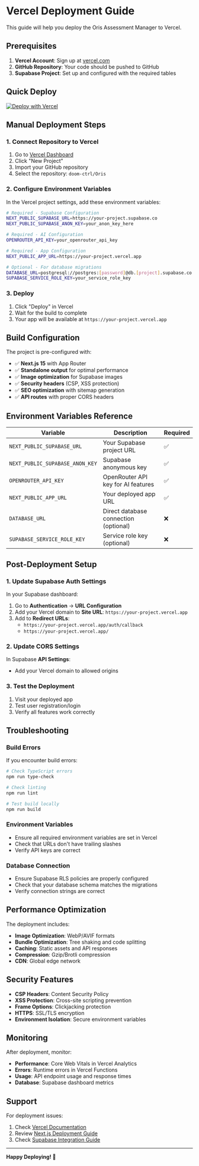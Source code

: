 # Vercel Deployment Guide

This guide will help you deploy the Oris Assessment Manager to Vercel.

## Prerequisites

1. **Vercel Account**: Sign up at [vercel.com](https://vercel.com)
2. **GitHub Repository**: Your code should be pushed to GitHub
3. **Supabase Project**: Set up and configured with the required tables

## Quick Deploy

[![Deploy with Vercel](https://vercel.com/button)](https://vercel.com/new/clone?repository-url=https://github.com/doom-ctrl/Oris.git)

## Manual Deployment Steps

### 1. Connect Repository to Vercel

1. Go to [Vercel Dashboard](https://vercel.com/dashboard)
2. Click "New Project"
3. Import your GitHub repository
4. Select the repository: `doom-ctrl/Oris`

### 2. Configure Environment Variables

In the Vercel project settings, add these environment variables:

```bash
# Required - Supabase Configuration
NEXT_PUBLIC_SUPABASE_URL=https://your-project.supabase.co
NEXT_PUBLIC_SUPABASE_ANON_KEY=your_anon_key_here

# Required - AI Configuration
OPENROUTER_API_KEY=your_openrouter_api_key

# Required - App Configuration
NEXT_PUBLIC_APP_URL=https://your-project.vercel.app

# Optional - For database migrations
DATABASE_URL=postgresql://postgres:[password]@db.[project].supabase.co:5432/postgres
SUPABASE_SERVICE_ROLE_KEY=your_service_role_key
```

### 3. Deploy

1. Click "Deploy" in Vercel
2. Wait for the build to complete
3. Your app will be available at `https://your-project.vercel.app`

## Build Configuration

The project is pre-configured with:

- ✅ **Next.js 15** with App Router
- ✅ **Standalone output** for optimal performance
- ✅ **Image optimization** for Supabase images
- ✅ **Security headers** (CSP, XSS protection)
- ✅ **SEO optimization** with sitemap generation
- ✅ **API routes** with proper CORS headers

## Environment Variables Reference

| Variable | Description | Required |
|----------|-------------|----------|
| `NEXT_PUBLIC_SUPABASE_URL` | Your Supabase project URL | ✅ |
| `NEXT_PUBLIC_SUPABASE_ANON_KEY` | Supabase anonymous key | ✅ |
| `OPENROUTER_API_KEY` | OpenRouter API key for AI features | ✅ |
| `NEXT_PUBLIC_APP_URL` | Your deployed app URL | ✅ |
| `DATABASE_URL` | Direct database connection (optional) | ❌ |
| `SUPABASE_SERVICE_ROLE_KEY` | Service role key (optional) | ❌ |

## Post-Deployment Setup

### 1. Update Supabase Auth Settings

In your Supabase dashboard:

1. Go to **Authentication** → **URL Configuration**
2. Add your Vercel domain to **Site URL**: `https://your-project.vercel.app`
3. Add to **Redirect URLs**:
   - `https://your-project.vercel.app/auth/callback`
   - `https://your-project.vercel.app/`

### 2. Update CORS Settings

In Supabase **API Settings**:
- Add your Vercel domain to allowed origins

### 3. Test the Deployment

1. Visit your deployed app
2. Test user registration/login
3. Verify all features work correctly

## Troubleshooting

### Build Errors

If you encounter build errors:

```bash
# Check TypeScript errors
npm run type-check

# Check linting
npm run lint

# Test build locally
npm run build
```

### Environment Variables

- Ensure all required environment variables are set in Vercel
- Check that URLs don't have trailing slashes
- Verify API keys are correct

### Database Connection

- Ensure Supabase RLS policies are properly configured
- Check that your database schema matches the migrations
- Verify connection strings are correct

## Performance Optimization

The deployment includes:

- **Image Optimization**: WebP/AVIF formats
- **Bundle Optimization**: Tree shaking and code splitting
- **Caching**: Static assets and API responses
- **Compression**: Gzip/Brotli compression
- **CDN**: Global edge network

## Security Features

- **CSP Headers**: Content Security Policy
- **XSS Protection**: Cross-site scripting prevention
- **Frame Options**: Clickjacking protection
- **HTTPS**: SSL/TLS encryption
- **Environment Isolation**: Secure environment variables

## Monitoring

After deployment, monitor:

- **Performance**: Core Web Vitals in Vercel Analytics
- **Errors**: Runtime errors in Vercel Functions
- **Usage**: API endpoint usage and response times
- **Database**: Supabase dashboard metrics

## Support

For deployment issues:

1. Check [Vercel Documentation](https://vercel.com/docs)
2. Review [Next.js Deployment Guide](https://nextjs.org/docs/deployment)
3. Check [Supabase Integration Guide](https://supabase.com/docs/guides/getting-started/tutorials/with-nextjs)

---

**Happy Deploying! 🚀**